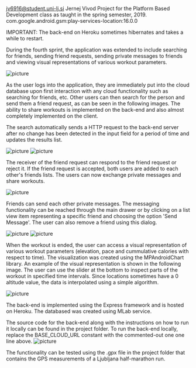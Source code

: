 jv6916@student.uni-lj.si
Jernej Vivod
Project for the Platform Based Development class as taught in the spring semester, 2019.
com.google.android.gsm:play-services-location:16.0.0

IMPORTANT: The back-end on Heroku sometimes hibernates and takes a while to restart.

During the fourth sprint, the application was extended to include searching for friends, sending friend requests, sending private messages to friends and viewing visual representations of various workout parameters.

![picture](demo_imgs/drawer.png)

As the user logs into the application, they are immediately put into the cloud database upon first interaction with any cloud functionality such as searching for friends, etc. 
Other users can then search for the person and send them a friend request, as can be seen in the following images. The ability to share workouts is implemented on the back-end and also almost completely implemented on the client.

The search automatically sends a HTTP request to the back-end server after no change has been detected in the input field for a period of time and updates the results list.

![picture](demo_imgs/search_friends.png)
![picture](demo_imgs/send_friend_request.png)

The receiver of the friend request can respond to the friend request or reject it. If the friend request is accepted, both users are added to each other's friends lists.
The users can now exchange private messages and share workouts.

![picture](demo_imgs/accept_reject.png)

Friends can send each other private messages. The messaging functionality can be reached through the main drawer or by clicking on a list view item representing a specific friend and choosing the option 'Send Message'. 
The user can also remove a friend using this dialog.

![picture](demo_imgs/message1.png)
![picture](demo_imgs/message2.png)


When the workout is ended, the user can access a visual representation of various workout parameters (elevation, pace and cummulative calories with respect to time). 
The visualization was created using the MPAndroidChart library. An example of the visual representation is shown in the following image. The user can use the slider at the bottom to inspect parts of the workout in specified time intervals.
Since locations sometimes have a 0 altitude value, the data is interpolated using a simple algorithm.

![picture](demo_imgs/graphs.png)

The back-end is implemented using the Express framework and is hosted on Heroku. 
The databased was created using MLab service.

The source code for the back-end along with the instructions on how to run it locally can be found in the project folder.
To run the back-end locally, replace the BASE_CLOUD_URL constant with the commented-out one one line above.
![picture](demo_imgs/cloud_url.png)

The functionality can be tested using the .gpx file in the project folder that contains the GPS measurements of a Ljubljana half-marathon run.